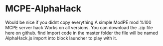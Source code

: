 # MCPE-AlphaHack
Would be nice if you didnt copy everything
A simple ModPE mod %100 MCPE server hack Works on all versions.
You can download the .zip file here on github. find Import code in the master folder the file will be named AlphaHack.js
import into block launcher to play with it.
